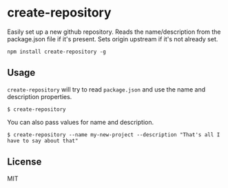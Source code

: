 # create-repository

Easily set up a new github repository. Reads the name/description from the package.json file if it's present. Sets origin upstream if it's not already set.

```
npm install create-repository -g
```

## Usage

`create-repository` will try to read `package.json` and use the name and description properties.

```
$ create-repository
```

You can also pass values for name and description.

```
$ create-repository --name my-new-project --description "That's all I have to say about that"
```

## License

MIT